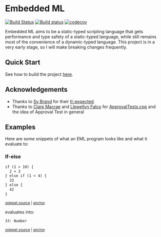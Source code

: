 # Embedded ML
[![Build Status](https://travis-ci.org/LesleyLai/eml.svg?branch=master)](https://travis-ci.org/LesleyLai/eml)
[![Build status](https://ci.appveyor.com/api/projects/status/rf9t1bnli5rpj5r0/branch/master?svg=true)](https://ci.appveyor.com/project/LesleyLai/eml/branch/master)
[![codecov](https://codecov.io/gh/LesleyLai/eml/branch/master/graph/badge.svg)](https://codecov.io/gh/LesleyLai/eml)

Embedded ML aims to be a static-typed scripting language that gets performance and type safety of a static-typed language, while still remains most of the convenience of a dynamic-typed language. This project is in a very early stage, so I will make breaking changes frequently.


## Quick Start
See how to build the project [here](docs/src/build.md).

## Acknowledgements

- Thanks to [Sy Brand](https://blog.tartanllama.xyz/) for their [tl::expected](https://github.com/TartanLlama/expected).
- Thanks to [Clare Macrae](https://claremacrae.co.uk/) and [Llewellyn Falco](https://llewellynfalco.blogspot.com/p/infographics.html)
for [ApprovalTests.cpp](https://github.com/approvals/ApprovalTests.cpp) and the idea of Approval Test in general

## Examples

Here are some snippets of what an EML program looks like and what it evaluate to:

### If-else
<!-- snippet: Else_If.approved.eml -->
<a id='snippet-Else_If.approved.eml'></a>
```eml
if (1 > 10) {
  2 + 3
} else if (1 < 4) {
  33
} else {
  42
}
```
<sup><a href='/tests/approval_tests/if/Else_If.approved.eml#L1-L7' title='Snippet source file'>snippet source</a> | <a href='#snippet-Else_If.approved.eml' title='Start of snippet'>anchor</a></sup>
<!-- endSnippet -->

evaluates into:

<!-- snippet: Else_If.approved.docs.txt -->
<a id='snippet-Else_If.approved.docs.txt'></a>
```txt
33: Number
```
<sup><a href='/tests/approval_tests/if/Else_If.approved.docs.txt#L1-L1' title='Snippet source file'>snippet source</a> | <a href='#snippet-Else_If.approved.docs.txt' title='Start of snippet'>anchor</a></sup>
<!-- endSnippet -->
